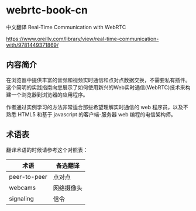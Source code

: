 # webrtc-book-cn
中文翻译 Real-Time Communication with WebRTC

https://www.oreilly.com/library/view/real-time-communication-with/9781449371869/

## 内容简介

在浏览器中提供丰富的音频和视频实时通信和点对点数据交换，不需要私有插件。这个简明的实践指南向您展示了如何使用新兴的Web实时通信(WebRTC)技术来构建一个浏览器到浏览器的应用程序。

作者通过实例学习的方法非常适合那些希望理解实时通信的 web 程序员，以及不熟悉 HTML5 和基于 javascript 的客户端-服务器 web 编程的电信架构师。

## 术语表

翻译术语的时候请参考这个对照表：

| 术语 | 备选翻译 |
| --- | --- |
| peer-to-peer | 点对点 |
| webcams | 网络摄像头 |
| signaling | 信令 |

